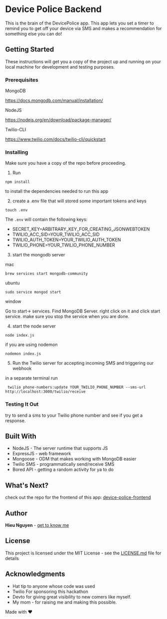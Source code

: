 # Device Police Backend

This is the brain of the DevicePolice app. This app lets you set a timer to remind you to get off your device via SMS and makes a recommendation for something else you can do!

## Getting Started

These instructions will get you a copy of the project up and running on your local machine for development and testing purposes.

### Prerequisites

MongoDB

https://docs.mongodb.com/manual/installation/

NodeJS

https://nodejs.org/en/download/package-manager/

Twilio-CLI

https://www.twilio.com/docs/twilio-cli/quickstart

### Installing

Make sure you have a copy of the repo before proceeding.

1. Run

```
npm install
```

to install the dependencies needed to run this app

2. create a .env file that will stored some important tokens and keys

```
touch .env
```

The `.env` will contain the following keys:

- SECRET_KEY=ARBITRARY_KEY_FOR_CREATING_JSONWEBTOKEN
- TWILIO_ACC_SID=YOUR_TWILIO_ACC_SID
- TWILIO_AUTH_TOKEN=YOUR_TWILIO_AUTH_TOKEN
- TWILIO_PHONE=YOUR_TWILIO_PHONE_NUMBER

3. start the mongodb server

mac

```
brew services start mongodb-community
```

ubuntu

```
sudo service mongod start
```

window

Go to start-> services. Find MongoDB Server. right click on it and click start service. make sure you stop the service when you are done.

4.  start the node server

```
node index.js
```

if you are using nodemon

```
nodemon index.js
```

5. Run the Twilio server for accepting incoming SMS and triggering our webhook

in a separate terminal run

```
 twilio phone-numbers:update YOUR_TWILIO_PHONE_NUMBER --sms-url http://localhost:3000/twilio/receive
```

### Testing It Out

try to send a sms to your Twilio phone number and see if you get a response.

## Built With

- NodeJS - The server runtime that supports JS
- ExpressJS - web framework
- Mongoose - ODM that makes working with MongoDB easier
- Twilio SMS - programmatically send/receive SMS
- Bored API - getting a random activity for ya to do

## What's Next?

check out the repo for the frontend of this app: [device-police-frontend](https://github.com/htnguy/device-police-frontend)
## Author

**Hieu Nguyen** - [get to know me](https://www.devsurvival.com/about-me/)

## License

This project is licensed under the MIT License - see the [LICENSE.md](LICENSE.md) file for details

## Acknowledgments

- Hat tip to anyone whose code was used
- Twilio For sponsoring this hackathon
- Devto for giving great visibility to new comers like myself.
- My mom - for raising me and making this possible.

Made with :heart:
